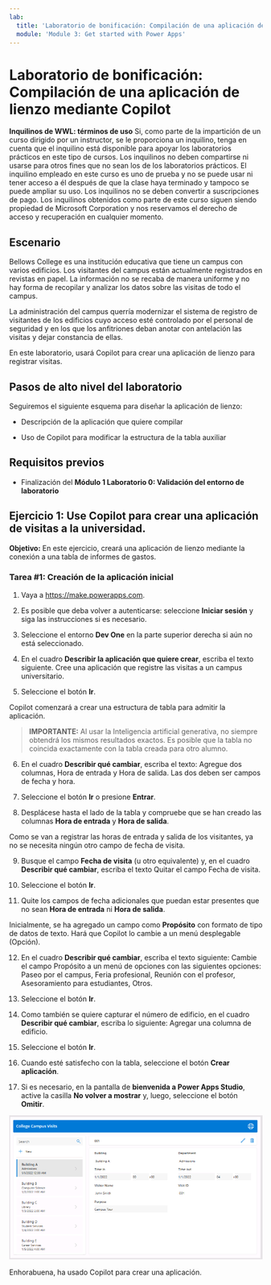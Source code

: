 ```yaml
---
lab:
  title: 'Laboratorio de bonificación: Compilación de una aplicación de lienzo mediante Copilot'
  module: 'Module 3: Get started with Power Apps'
---
```


# Laboratorio de bonificación: Compilación de una aplicación de lienzo mediante Copilot

**Inquilinos de WWL: términos de uso** Si, como parte de la impartición de un curso dirigido por un instructor, se le proporciona un inquilino, tenga en cuenta que el inquilino está disponible para apoyar los laboratorios prácticos en este tipo de cursos. Los inquilinos no deben compartirse ni usarse para otros fines que no sean los de los laboratorios prácticos. El inquilino empleado en este curso es uno de prueba y no se puede usar ni tener acceso a él después de que la clase haya terminado y tampoco se puede ampliar su uso. Los inquilinos no se deben convertir a suscripciones de pago. Los inquilinos obtenidos como parte de este curso siguen siendo propiedad de Microsoft Corporation y nos reservamos el derecho de acceso y recuperación en cualquier momento. 

## Escenario

Bellows College es una institución educativa que tiene un campus con varios edificios. Los visitantes del campus están actualmente registrados en revistas en papel. La información no se recaba de manera uniforme y no hay forma de recopilar y analizar los datos sobre las visitas de todo el campus.

La administración del campus querría modernizar el sistema de registro de visitantes de los edificios cuyo acceso esté controlado por el personal de seguridad y en los que los anfitriones deban anotar con antelación las visitas y dejar constancia de ellas.

En este laboratorio, usará Copilot para crear una aplicación de lienzo para registrar visitas. 

## Pasos de alto nivel del laboratorio

Seguiremos el siguiente esquema para diseñar la aplicación de lienzo:

- Descripción de la aplicación que quiere compilar

- Uso de Copilot para modificar la estructura de la tabla auxiliar

 ## Requisitos previos

- Finalización del **Módulo 1 Laboratorio 0: Validación del entorno de laboratorio**

## Ejercicio 1: Use Copilot para crear una aplicación de visitas a la universidad.

**Objetivo:** En este ejercicio, creará una aplicación de lienzo mediante la conexión a una tabla de informes de gastos.

### Tarea \#1: Creación de la aplicación inicial

1. Vaya a https://make.powerapps.com.

2. Es posible que deba volver a autenticarse: seleccione **Iniciar sesión** y siga las instrucciones si es necesario.

3. Seleccione el entorno **Dev One** en la parte superior derecha si aún no está seleccionado.

4. En el cuadro **Describir la aplicación que quiere crear**, escriba el texto siguiente. Cree una aplicación que registre las visitas a un campus universitario. 

5. Seleccione el botón **Ir**.

Copilot comenzará a crear una estructura de tabla para admitir la aplicación. 

> **IMPORTANTE:** Al usar la Inteligencia artificial generativa, no siempre obtendrá los mismos resultados exactos. Es posible que la tabla no coincida exactamente con la tabla creada para otro alumno. 

6. En el cuadro **Describir qué cambiar**, escriba el texto: Agregue dos columnas, Hora de entrada y Hora de salida. Las dos deben ser campos de fecha y hora.  

7. Seleccione el botón **Ir** o presione **Entrar**. 

8. Desplácese hasta el lado de la tabla y compruebe que se han creado las columnas **Hora de entrada** y **Hora de salida**. 

Como se van a registrar las horas de entrada y salida de los visitantes, ya no se necesita ningún otro campo de fecha de visita. 

9. Busque el campo **Fecha de visita** (u otro equivalente) y, en el cuadro **Describir qué cambiar**, escriba el texto Quitar el campo Fecha de visita. 

10. Seleccione el botón **Ir**. 

11. Quite los campos de fecha adicionales que puedan estar presentes que no sean **Hora de entrada** ni **Hora de salida**. 

Inicialmente, se ha agregado un campo como **Propósito** con formato de tipo de datos de texto. Hará que Copilot lo cambie a un menú desplegable (Opción). 

12. En el cuadro **Describir qué cambiar**, escriba el texto siguiente: Cambie el campo Propósito a un menú de opciones con las siguientes opciones: Paseo por el campus, Feria profesional, Reunión con el profesor, Asesoramiento para estudiantes, Otros. 

13. Seleccione el botón **Ir**. 

14. Como también se quiere capturar el número de edificio, en el cuadro **Describir qué cambiar**, escriba lo siguiente: Agregar una columna de edificio. 

15. Seleccione el botón **Ir**. 

16. Cuando esté satisfecho con la tabla, seleccione el botón **Crear aplicación**. 

17. Si es necesario, en la pantalla de **bienvenida a Power Apps Studio**, active la casilla **No volver a mostrar** y, luego, seleccione el botón **Omitir**. 

![Captura de pantalla de la aplicación recién creada](media/bonus-lab-copilot-01.png)

Enhorabuena, ha usado Copilot para crear una aplicación. 
